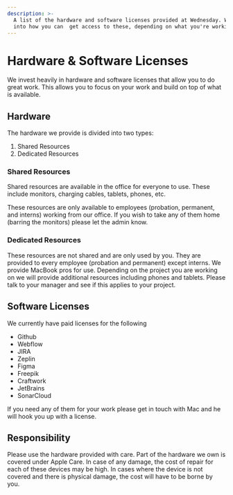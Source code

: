 ```yaml
---
description: >-
  A list of the hardware and software licenses provided at Wednesday. We also go
  into how you can  get access to these, depending on what you're working on.
---
```


# Hardware & Software Licenses

We invest heavily in hardware and software licenses that allow you to do great work. This allows you to focus on your work and build on top of what is available.

## Hardware

The hardware we provide is divided into two types:

1. Shared Resources
2. Dedicated Resources

### Shared Resources

Shared resources are available in the office for everyone to use. These include monitors, charging cables, tablets, phones, etc.

These resources are only available to employees (probation, permanent, and interns) working from our office. If you wish to take any of them home (barring the monitors) please let the admin know.

### Dedicated Resources

These resources are not shared and are only used by you. They are provided to every employee (probation and permanent) except interns. We provide MacBook pros for use. Depending on the project you are working on we will provide additional resources including phones and tablets. Please talk to your manager and see if this applies to your project.

## Software Licenses

We currently have paid licenses for the following

* Github
* Webflow
* JIRA
* Zeplin
* Figma
* Freepik
* Craftwork
* JetBrains
* SonarCloud

If you need any of them for your work please get in touch with Mac and he will hook you up with a license.

## Responsibility

Please use the hardware provided with care. Part of the hardware we own is covered under Apple Care. In case of any damage, the cost of repair for each of these devices may be high. In cases where the device is not covered and there is physical damage, the cost will have to be borne by you.
